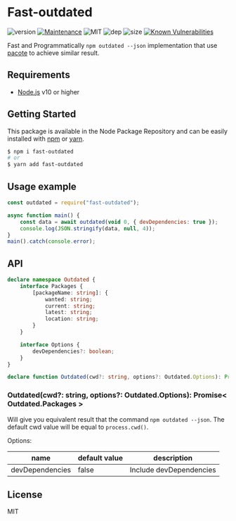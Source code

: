 # Fast-outdated
![version](https://img.shields.io/badge/dynamic/json.svg?url=https://raw.githubusercontent.com/fraxken/fast-outdated/master/package.json&query=$.version&label=Version)
[![Maintenance](https://img.shields.io/badge/Maintained%3F-yes-green.svg)](https://github.com/SlimIO/is/commit-activity)
![MIT](https://img.shields.io/github/license/mashape/apistatus.svg)
![dep](https://img.shields.io/david/fraxken/fast-outdated.svg)
![size](https://img.shields.io/bundlephobia/min/fast-outdated.svg)
[![Known Vulnerabilities](https://snyk.io//test/github/fraxken/fast-outdated/badge.svg?targetFile=package.json)](https://snyk.io//test/github/fraxken/fast-outdated?targetFile=package.json)

Fast and Programmatically `npm outdated --json` implementation that use [pacote](https://github.com/zkat/pacote#options) to achieve similar result.

## Requirements
- [Node.js](https://nodejs.org/en/) v10 or higher

## Getting Started

This package is available in the Node Package Repository and can be easily installed with [npm](https://docs.npmjs.com/getting-started/what-is-npm) or [yarn](https://yarnpkg.com).

```bash
$ npm i fast-outdated
# or
$ yarn add fast-outdated
```

## Usage example
```js
const outdated = require("fast-outdated");

async function main() {
    const data = await outdated(void 0, { devDependencies: true });
    console.log(JSON.stringify(data, null, 4));
}
main().catch(console.error);
```

## API

```ts
declare namespace Outdated {
    interface Packages {
        [packageName: string]: {
            wanted: string;
            current: string;
            latest: string;
            location: string;
        }
    }

    interface Options {
        devDependencies?: boolean;
    }
}

declare function Outdated(cwd?: string, options?: Outdated.Options): Promise<Outdated.Packages>;
```

### Outdated(cwd?: string, options?: Outdated.Options): Promise< Outdated.Packages >
Will give you equivalent result that the command `npm outdated --json`. The default cwd value will be equal to `process.cwd()`.

Options:

| name | default value | description |
| --- | --- | --- |
| devDependencies | false | Include devDependencies |

## License
MIT
